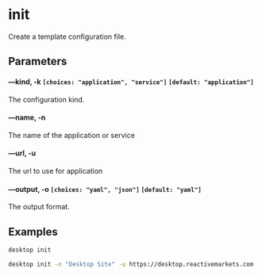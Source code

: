 # init

Create a template configuration file.

## Parameters

#### &ndash;&ndash;kind, -k `[choices: "application", "service"]` `[default: "application"]`

The configuration kind.

#### &ndash;&ndash;name, -n

The name of the application or service

#### &ndash;&ndash;url, -u

The url to use for application

#### &ndash;&ndash;output, -o `[choices: "yaml", "json"]` `[default: "yaml"]`

The output format.

## Examples

<code-group>
<code-block title="Base configuration">

```bash
desktop init
```

</code-block>
<code-block title="Application details">

```bash
desktop init -n "Desktop Site" -u https://desktop.reactivemarkets.com
```

</code-block>
</code-group>
